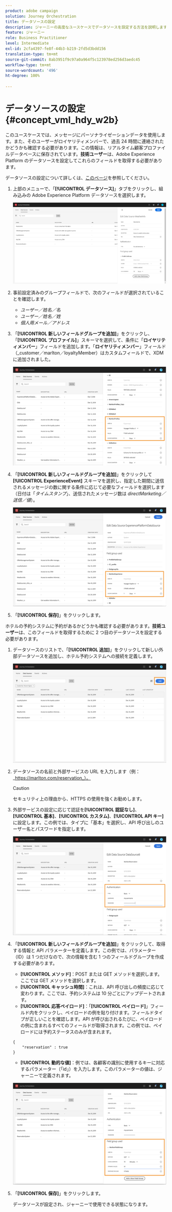 ```yaml
---
product: adobe campaign
solution: Journey Orchestration
title: データソースの設定
description: ジャーニーの高度なユースケースでデータソースを設定する方法を説明します
feature: ジャーニー
role: Business Practitioner
level: Intermediate
exl-id: 2cfa4397-fe8f-44b3-b219-2fd5d3bdd156
translation-type: tm+mt
source-git-commit: 8ab3951f9c97a0a964f5c123978ed256d3aedc45
workflow-type: tm+mt
source-wordcount: '496'
ht-degree: 100%

---
```


# データソースの設定 {#concept_vml_hdy_w2b}

このユースケースでは、メッセージにパーソナライゼーションデータを使用します。また、そのユーザーがロイヤリティメンバーで、過去 24 時間に連絡されたかどうかも確認する必要があります。この情報は、リアルタイム顧客プロファイルデータベースに保存されています。**技術ユーザー**&#x200B;は、Adobe Experience Platform のデータソースを設定してこれらのフィールドを取得する必要があります。

データソースの設定について詳しくは、[このページ](../datasource/about-data-sources.md)を参照してください。

1. 上部のメニューで、「**[!UICONTROL データソース]**」タブをクリックし、組み込みの Adobe Experience Platform データソースを選択します。

   ![](../assets/journey23.png)

1. 事前設定済みのグループフィールドで、次のフィールドが選択されていることを確認します。

   * _ユーザー／姓名／名_
   * _ユーザー／姓名／姓_
   * _個人用メール／アドレス_

1. 「**[!UICONTROL 新しいフィールドグループを追加]**」をクリックし、「**[!UICONTROL プロファイル]**」スキーマを選択して、条件に「**ロイヤリティメンバー**」フィールドを追加します。「**ロイヤリティメンバー**」フィールド（_customer／marlton／loyaltyMember）はカスタムフィールドで、XDM に追加されました。

   ![](../assets/journeyuc2_6.png)

1. 「**[!UICONTROL 新しいフィールドグループを追加]**」をクリックして **[!UICONTROL ExperienceEvent]** スキーマを選択し、指定した期間に送信されるメッセージの数に関する条件に応じて必要なフィールドを選択します（日付は「_タイムスタンプ_」、送信されたメッセージ数は _directMarketing／送信／値_）。

   ![](../assets/journeyuc2_7.png)

1. 「**[!UICONTROL 保存]**」をクリックします。

ホテルの予約システムに予約があるかどうかも確認する必要があります。**技術ユーザー**&#x200B;は、このフィールドを取得するために 2 つ目のデータソースを設定する必要があります。

1. データソースのリストで、「**[!UICONTROL 追加]**」をクリックして新しい外部データソースを追加し、ホテル予約システムへの接続を定義します。

   ![](../assets/journeyuc2_9.png)

1. データソースの名前と外部サービスの URL を入力します（例：_https://marlton.com/reservation_）。

   >[!CAUTION]
   >
   >セキュリティ上の理由から、HTTPS の使用を強くお勧めします。

1. 外部サービスの設定に応じて認証を&#x200B;**[!UICONTROL 認証なし]**、**[!UICONTROL 基本]**、**[!UICONTROL カスタム]**、**[!UICONTROL API キー]**&#x200B;に設定します。この例では、タイプに「基本」を選択し、API 呼び出しのユーザー名とパスワードを指定します。

   ![](../assets/journeyuc2_10.png)

1. 「**[!UICONTROL 新しいフィールドグループを追加]**」をクリックして、取得する情報と API パラメーターを定義します。この例では、パラメーター（ID）は 1 つだけなので、次の情報を含む 1 つのフィールドグループを作成する必要があります。

   * **[!UICONTROL メソッド]**：POST または GET メソッドを選択します。ここでは GET メソッドを選択します。
   * **[!UICONTROL キャッシュ時間]**：これは、API 呼び出しの頻度に応じて変わります。ここでは、予約システムは 10 分ごとにアップデートされます。
   * **[!UICONTROL 応答ペイロード]**：「**[!UICONTROL ペイロード]**」フィールド内をクリックし、ペイロードの例を貼り付けます。フィールドタイプが正しいことを確認します。API が呼び出されるたびに、ペイロードの例に含まれるすべてのフィールドが取得されます。この例では、ペイロードには予約ステータスのみが含まれます。

   ```
   {
       "reservation" : true
   }
   ```

   * **[!UICONTROL 動的な値]**：例では、各顧客の識別に使用するキーに対応するパラメーター（「id」）を入力します。このパラメーターの値は、ジャーニーで定義されます。

   ![](../assets/journeyuc2_11.png)

1. 「**[!UICONTROL 保存]**」をクリックします。

   データソースが設定され、ジャーニーで使用できる状態になります。
